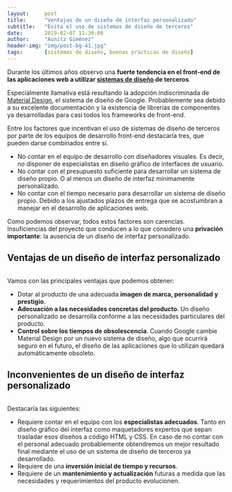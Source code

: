 ```yaml
---
layout:     post
title:      "Ventajas de un diseño de interfaz personalizado"
subtitle:   "Evita el uso de sistemas de diseño de terceros"
date:       2019-02-07 11:30:00
author:     "Aunitz Giménez"
header-img: "img/post-bg-41.jpg"
tags:       [sistemas de diseño, buenas prácticas de diseño]
---
```


<p>Durante los últimos años observo una <strong>fuerte tendencia en el front-end de las aplicaciones web a utilizar <a href="https://uxdesign.cc/everything-you-need-to-know-about-design-systems-54b109851969" target="_blank">sistemas de diseño</a> de terceros</strong>.</p>

<p>Especialmente llamativa está resultando la adopción indiscriminada de <a href="https://material.io/" target="_blank">Material Design</a>, el sistema de diseño de Google. Probablemente sea debido a su excelente documentación y la existencia de librerías de componentes ya desarrolladas para casi todos los frameworks de front-end.</p>

<p>Entre los factores que incentivan el uso de sistemas de diseño de terceros por parte de los equipos de desarrollo front-end destacaría tres, que pueden darse combinados entre sí.</p>

<ul>
	<li>No contar en el equipo de desarrollo con diseñadores visuales. Es decir, no disponer de especialistas en diseño gráfico de interfaces de usuario.</li>
	<li>No contar con el presupuesto suficiente para desarrollar un sistema de diseño propio. O al menos un diseño de interfaz mínimamente personalizado.</li>
	<li>No contar con el tiempo necesario para desarrollar un sistema de diseño propio. Debido a los ajustados plazos de entrega que se acostumbran a manejar en el desarrollo de aplicaciones web.</li>
</ul>

<p>Como podemos observar, todos estos factores son carencias. Insuficiencias del proyecto que conducen a lo que considero una <strong>privación importante</strong>: la ausencia de un diseño de interfaz personalizado.</p>

<h2>Ventajas de un diseño de interfaz personalizado</h2>

<p><img src="{{ site.baseurl }}/img/ventajas-diseno-interfaz-personalizado-1.jpg" alt=""></p>

<p>Vamos con las principales ventajas que podemos obtener:</p>

<ul>
	<li>Dotar al producto de una adecuada <strong>imagen de marca, personalidad y prestigio</strong>.</li>
	<li><strong>Adecuación a las necesidades concretas del producto</strong>. Un diseño personalizado se desarrolla conforme a las necesidades particulares del producto.</li>
	<li><strong>Control sobre los tiempos de obsolescencia</strong>. Cuando Google cambie Material Design por un nuevo sistema de diseño, algo que ocurrirá seguro en el futuro, el diseño de las aplicaciones que lo utilizan quedará automáticamente obsoleto.</li>
</ul>

<h2>Inconvenientes de un diseño de interfaz personalizado</h2>

<p><img src="{{ site.baseurl }}/img/ventajas-diseno-interfaz-personalizado-2.jpg" alt=""></p>

<p>Destacaría las siguientes:</p>

<ul>
	<li>Requiere contar en el equipo con los <strong>especialistas adecuados</strong>. Tanto en diseño gráfico del interfaz como maquetadores expertos que sepan trasladar esos diseños a código HTML y CSS. En caso de no contar con el personal adecuado probablemente obtendremos un mejor resultado final mediante el uso de un sistema de diseño de terceros ya desarrollado.</li>
	<li>Requiere de una <strong>inversión inicial de tiempo y recursos</strong>.</li>
	<li>Requiere de un <strong>mantenimiento y actualización</strong> futuras a medida que las necesidades y requerimientos del producto evolucionen.</li>
</ul>

